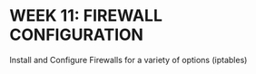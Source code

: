 # WEEK 11: FIREWALL CONFIGURATION
Install and Configure Firewalls for a variety of options (iptables)
